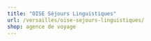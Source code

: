 ```yaml
---
title: "OISE Séjours Linguistiques"
url: /versailles/oise-sejours-linguistiques/
shop: agence de voyage
---
```

